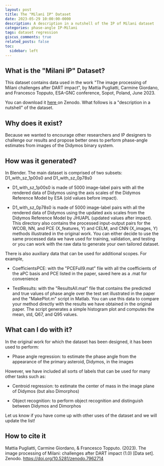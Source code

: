```yaml
---
layout: post
title: The "Milani IP" Dataset
date: 2023-05-29 10:00:00-0000
description: A description in a nutshell of the IP of Milani dataset
categories: phase-angle IP-Milani
tags: dataset regression
giscus_comments: true
related_posts: false
toc:
  sidebar: left
---
```


## What is the "Milani IP" Dataset? 

This dataset contains data used in the work "The image processing of Milani challenges after DART impact", by Mattia Pugliatti, Carmine Giordano, and Francesco Topputo, ESA-GNC conference, Sopot, Poland, June 2023. 

You can download it <a href="https://zenodo.org/record/7962714"> here </a> on Zenodo. What follows is a "description in a nutshell" of the dataset. 

## Why does it exist? 

Because we wanted to encourage other researchers and IP designers to challenge our results and propose better ones to perform phase-angle estimates from images of the Didymos binary system. 

## How was it generated?

In Blender. The main dataset is comprised of two subsets: D1_with_sz_1p00s0 and D1_with_sz_0p78s0

- D1_with_sz_1p00s0 is made of 5000 image-label pairs with all the rendered data of Didymos using the axis scales of the Didymos Reference Model by ESA (old values before impact).

- D1_with_sz_0p78s0 is made of 5000 image-label pairs with all the rendered data of Didymos using the updated axis scales from the Didymos Reference Model by JHUAPL (updated values after impact). This directory also contains the processed input-output pairs for the WCOB, NN, and PCE (X_features, Y) and CELM, and CNN (X_images, Y) methods illustrated in the original work. You can either decide to use the same processed data we have used for training, validation, and testing or you can work with the raw data to generate your own tailored dataset. 

There is also auxiliary data that can be used for additional scopes. For example, 

- CoefficientsPCE: with the "PCEFull9.mat" file with all the coefficients of the aPC basis and PCE listed in the paper, saved here as a .mat for convenience

- TestResults: with the "ResultsAll.mat" file that contains the predicted and true values of phase angle over the test set illustrated in the paper and the "MakePlot.m" script in Matlab. You can use this data to compare your method directly with the results we have obtained in the original paper. The script generates a simple histogram plot and computes the mean, std, Q67, and Q95 values.     

## What can I do with it? 

In the original work for which the dataset has been designed, it has been used to perform:

- Phase angle regression: to estimate the phase angle from the appearance of the primary asteroid, Didymos, in the images

However, we have included all sorts of labels that can be used for many other tasks such as: 

- Centroid regression: to estimate the center of mass in the image plane of Didymos (but also Dimorphos)

- Object recognition: to perform object recognition and distinguish between Didymos and Dimorphos

Let us know if you have come up with other uses of the dataset and we will update the list!

## How to cite it

Mattia Pugliatti, Carmine Giordano, & Francesco Topputo. (2023). The image processing of Milani: challenges after DART impact (1.0) [Data set]. Zenodo. https://doi.org/10.5281/zenodo.7962714
